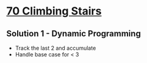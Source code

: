 # [70 Climbing Stairs](https://leetcode.com/problems/climbing-stairs/)

## Solution 1 - Dynamic Programming

- Track the last 2 and accumulate
- Handle base case for < 3

